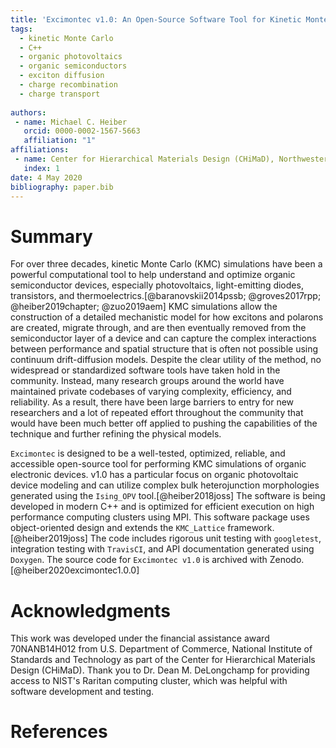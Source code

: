 ```yaml
---
title: 'Excimontec v1.0: An Open-Source Software Tool for Kinetic Monte Carlo Simulations of Organic Electronic Devices'
tags:
  - kinetic Monte Carlo
  - C++
  - organic photovoltaics
  - organic semiconductors
  - exciton diffusion
  - charge recombination
  - charge transport
  
authors:
 - name: Michael C. Heiber
   orcid: 0000-0002-1567-5663
   affiliation: "1"
affiliations:
 - name: Center for Hierarchical Materials Design (CHiMaD), Northwestern University, Evanston, Illinois 60208, USA
   index: 1
date: 4 May 2020
bibliography: paper.bib
---
```


# Summary

For over three decades, kinetic Monte Carlo (KMC) simulations have been a powerful computational tool to help understand and optimize organic semiconductor devices, especially photovoltaics, light-emitting diodes, transistors, and thermoelectrics.[@baranovskii2014pssb; @groves2017rpp; @heiber2019chapter; @zuo2019aem]
KMC simulations allow the construction of a detailed mechanistic model for how excitons and polarons are created, migrate through, and are then eventually removed from the semiconductor layer of a device and can capture the complex interactions between performance and spatial structure that is often not possible using continuum drift-diffusion models. 
Despite the clear utility of the method, no widespread or standardized software tools have taken hold in the community. 
Instead, many research groups around the world have maintained private codebases of varying complexity, efficiency, and reliability. 
As a result, there have been large barriers to entry for new researchers and a lot of repeated effort throughout the community that would have been much better off applied to pushing the capabilities of the technique and further refining the physical models.

``Excimontec`` is designed to be a well-tested, optimized, reliable, and accessible open-source tool for performing KMC simulations of organic electronic devices. 
v1.0 has a particular focus on organic photovoltaic device modeling and can utilize complex bulk heterojunction morphologies generated using the ``Ising_OPV`` tool.[@heiber2018joss]
The software is being developed in modern C++ and is optimized for efficient execution on high performance computing clusters using MPI. 
This software package uses object-oriented design and extends the ``KMC_Lattice`` framework.[@heiber2019joss] 
The code includes rigorous unit testing with ``googletest``, integration testing with ``TravisCI``, and API documentation generated using ``Doxygen``. 
The source code for ``Excimontec v1.0`` is archived with Zenodo.[@heiber2020excimontec1.0.0]


# Acknowledgments

This work was developed under the financial assistance award 70NANB14H012 from U.S. Department of Commerce, National Institute of Standards and Technology as part of the Center for Hierarchical Materials Design (CHiMaD).  Thank you to Dr. Dean M. DeLongchamp for providing access to NIST's Raritan computing cluster, which was helpful with software development and testing.

# References
